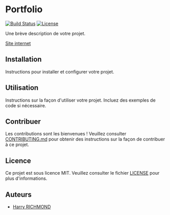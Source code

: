 # Portfolio

[![Build Status](https://travis-ci.org/votre-utilisateur/votre-projet.svg?branch=master)](https://travis-ci.org/votre-utilisateur/votre-projet)
[![License](https://img.shields.io/badge/license-MIT-blue.svg)](https://opensource.org/licenses/MIT)

Une brève description de votre projet.

[Site internet](https://rogerbytes-softworks.github.io/Portfolio/)

## Installation

Instructions pour installer et configurer votre projet.

## Utilisation

Instructions sur la façon d'utiliser votre projet. Incluez des exemples de code si nécessaire.

## Contribuer

Les contributions sont les bienvenues ! Veuillez consulter [CONTRIBUTING.md](CONTRIBUTING.md) pour obtenir des instructions sur la façon de contribuer à ce projet.

## Licence

Ce projet est sous licence MIT. Veuillez consulter le fichier [LICENSE](LICENSE) pour plus d'informations.

## Auteurs

- [Harry RICHMOND](https://github.com/RogerBytes)
